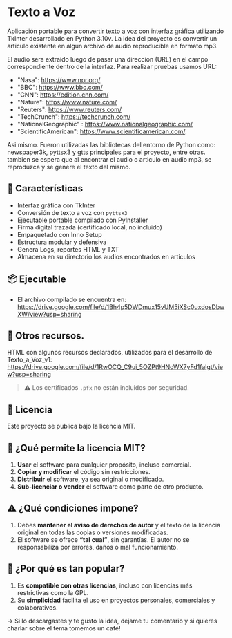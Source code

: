 # Texto a Voz

Aplicación portable para convertir texto a voz con interfaz gráfica utilizando TkInter desarrollado en Python 3.10v.
La idea del proyecto es convertir un articulo existente en algun archivo de audio reproducible en formato mp3.

El audio sera extraido luego de pasar una direccion (URL) en el campo correspondiente dentro de la interfaz. Para realizar pruebas usamos URL: 
- "Nasa": https://www.npr.org/
- "BBC": https://www.bbc.com/
- "CNN": https://edition.cnn.com/
- "Nature": https://www.nature.com/
- "Reuters": https://www.reuters.com/
- "TechCrunch": https://techcrunch.com/
- "NationalGeographic" : https://www.nationalgeographic.com/
- "ScientificAmerican": https://www.scientificamerican.com/.

Asi mismo. Fueron utilizadas las bibliotecas del entorno de Python como: newspaper3k, pyttsx3 y gtts principales para el proyecto, entre otras.
tambien se espera que al encontrar el audio o articulo en audio mp3, se reproduzca y se genere el texto del mismo.

## 🧩 Características

- Interfaz gráfica con TkInter
- Conversión de texto a voz con `pyttsx3`
- Ejecutable portable compilado con PyInstaller
- Firma digital trazada (certificado local, no incluido)
- Empaquetado con Inno Setup
- Estructura modular y defensiva
- Genera Logs, reportes HTML y TXT
- Almacena en su directorio los audios encontrados en articulos

## 📦 Ejecutable

- El archivo compilado se encuentra en: https://drive.google.com/file/d/1Bh4p5DWDmux15vUM5iXSc0uxdosDbwXW/view?usp=sharing
  
## 🧩 Otros recursos.
HTML con algunos recursos declarados, utilizados para el desarrollo de Texto_a_Voz_v1: https://drive.google.com/file/d/1RwOCQ_C9ui_5OZPt9HNoWX7yFd1falgt/view?usp=sharing

> ⚠️ Los certificados `.pfx` no están incluidos por seguridad.

## 📄 Licencia

Este proyecto se publica bajo la licencia MIT.

## 🧾 ¿Qué permite la licencia MIT?

1. **Usar** el software para cualquier propósito, incluso comercial.  
2. **Copiar y modificar** el código sin restricciones.  
3. **Distribuir** el software, ya sea original o modificado.  
4. **Sub-licenciar o vender** el software como parte de otro producto.  

## ⚠️ ¿Qué condiciones impone?

1. Debes **mantener el aviso de derechos de autor** y el texto de la licencia original en todas las copias o versiones modificadas.  
2. El software se ofrece **“tal cual”**, sin garantías. El autor no se responsabiliza por errores, daños o mal funcionamiento.  

## 🧠 ¿Por qué es tan popular?

1. Es **compatible con otras licencias**, incluso con licencias más restrictivas como la GPL.  
2. Su **simplicidad** facilita el uso en proyectos personales, comerciales y colaborativos.  

→ Si lo descargastes y te gusto la idea, dejame tu comentario y si quieres charlar sobre el tema tomemos un café!

